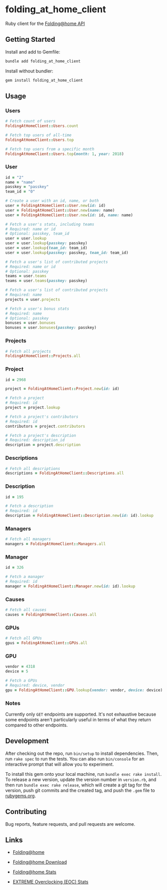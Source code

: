 # folding_at_home_client

Ruby client for the [Folding@home API](https://api.foldingathome.org)

## Getting Started

Install and add to Gemfile:

```bash
bundle add folding_at_home_client
```

Install without bundler:

```bash
gem install folding_at_home_client
```

## Usage

### Users

```ruby
# Fetch count of users
FoldingAtHomeClient::Users.count

# Fetch top users of all-time
FoldingAtHomeClient::Users.top

# Fetch top users from a specific month
FoldingAtHomeClient::Users.top(month: 1, year: 2018)
```

### User

```ruby
id = "2"
name = "name"
passkey = "passkey"
team_id = "0"

# Create a user with an id, name, or both
user = FoldingAtHomeClient::User.new(id: id)
user = FoldingAtHomeClient::User.new(name: name)
user = FoldingAtHomeClient::User.new(id: id, name: name)

# Fetch a user's stats, including teams
# Required: name or id
# Optional: passkey, team_id
user = user.lookup
user = user.lookup(passkey: passkey)
user = user.lookup(team_id: team_id)
user = user.lookup(passkey: passkey, team_id: team_id)

# Fetch a user's list of contributed projects
# Required: name or id
# Optional: passkey
teams = user.teams
teams = user.teams(passkey: passkey)

# Fetch a user's list of contributed projects
# Required: name
projects = user.projects

# Fetch a user's bonus stats
# Required: name
# Optional: passkey
bonuses = user.bonuses
bonuses = user.bonuses(passkey: passkey)
```

### Projects

```ruby
# Fetch all projects
FoldingAtHomeClient::Projects.all
```

### Project

```ruby
id = 2968

project = FoldingAtHomeClient::Project.new(id: id)

# Fetch a project
# Required: id
project = project.lookup

# Fetch a project's contributors
# Required: id
contributors = project.contributors

# Fetch a project's description
# Required: description_id
description = project.description
```

### Descriptions

```ruby
# Fetch all descriptions
descriptions = FoldingAtHomeClient::Descriptions.all
```

### Description

```ruby
id = 195

# Fetch a description
# Required: id
description = FoldingAtHomeClient::Description.new(id: id).lookup
```

### Managers

```ruby
# Fetch all managers
managers = FoldingAtHomeClient::Managers.all
```

### Manager

```ruby
id = 326

# Fetch a manager
# Required: id
manager = FoldingAtHomeClient::Manager.new(id: id).lookup
```

### Causes

```ruby
# Fetch all causes
causes = FoldingAtHomeClient::Causes.all
```

### GPUs

```ruby
# Fetch all GPUs
gpus = FoldingAtHomeClient::GPUs.all
```

### GPU

```ruby
vendor = 4318
device = 5

# Fetch a GPUs
# Required: device, vendor
gpu = FoldingAtHomeClient::GPU.lookup(vendor: vendor, device: device)
```

### Notes

Currently only `GET` endpoints are supported. It's not exhaustive because some endpoints aren't particularly useful in terms of what they return compared to other endpoints.

## Development

After checking out the repo, run `bin/setup` to install dependencies. Then, run `rake spec` to run the tests. You can also run `bin/console` for an interactive prompt that will allow you to experiment.

To install this gem onto your local machine, run `bundle exec rake install`. To release a new version, update the version number in `version.rb`, and then run `bundle exec rake release`, which will create a git tag for the version, push git commits and the created tag, and push the `.gem` file to [rubygems.org](https://rubygems.org).

## Contributing

Bug reports, feature requests, and pull requests are welcome.

## Links

- [Folding@home](https://foldingathome.org)

- [Folding@home Download](https://foldingathome.org/start-folding)

- [Folding@home Stats](https://stats.foldingathome.org)

- [EXTREME Overclocking (EOC) Stats](https://folding.extremeoverclocking.com/aggregate_summary.php)
